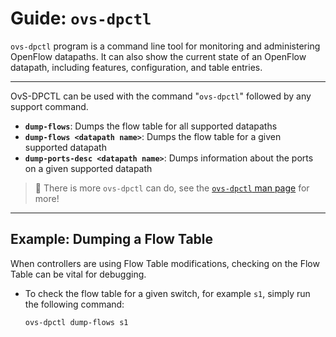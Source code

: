 # Guide: `ovs-dpctl`

`ovs-dpctl` program is a command line tool for monitoring and administering OpenFlow datapaths. It can also show the current state of an OpenFlow datapath, including features, configuration, and table entries. 

---

OvS-DPCTL can be used with the command "`ovs-dpctl`" followed by any support command.

  - **`dump-flows`**: Dumps the flow table for all supported datapaths
  - **`dump-flows <datapath name>`**: Dumps the flow table for a given supported datapath
  - **`dump-ports-desc <datapath name>`**: Dumps information about the ports on a given supported datapath

> 📖 There is more `ovs-dpctl` can do, see the [`ovs-dpctl` man page](https://manpages.ubuntu.com/manpages/focal/en/man8/ovs-dpctl.8.html) for more!

---

## Example: Dumping a Flow Table

When controllers are using Flow Table modifications, checking on the Flow Table can be vital for debugging.

- To check the flow table for a given switch, for example `s1`, simply run the following command:
  ```
  ovs-dpctl dump-flows s1
  ```
